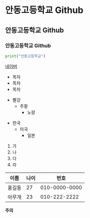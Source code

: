 # 안동고등학교 Github
## 안동고등학교 Github
### 안동고등학교 Github

```python
print("안동고등학교")
```

[네이버](www.naver.com)

* 목차
 * 목차
  * 목차

+ 빨강
  + 주황
    + 노랑

- 한국
  - 미국
    - 일본

1. 가
2. 나
3. 다
4. 라

이름 | 나이 | 번호
---|---|---|
홍길동|27|010-0000-0000
아무개|23|010-222-2222


**주의**